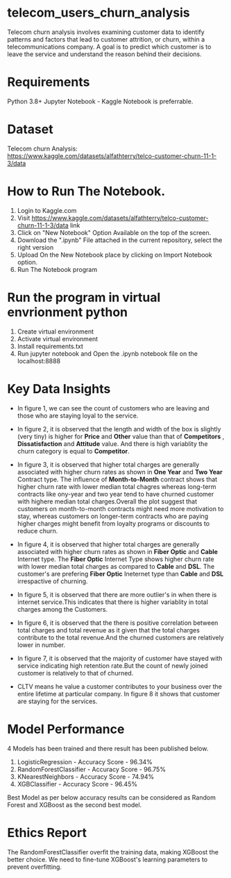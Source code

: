 # telecom_users_churn_analysis
Telecom churn analysis involves examining customer data to identify patterns and factors that lead to customer attrition, or churn, within a telecommunications company. A goal is to predict which customer is to leave the service and understand the reason behind their decisions.

# Requirements
Python 3.8+ Jupyter Notebook - Kaggle Notebook is preferrable.

# Dataset
Telecom churn Analysis: https://www.kaggle.com/datasets/alfathterry/telco-customer-churn-11-1-3/data

# How to Run The Notebook.
1. Login to Kaggle.com
2. Visit https://www.kaggle.com/datasets/alfathterry/telco-customer-churn-11-1-3/data link
3. Click on "New Notebook" Option Available on the top of the screen.
4. Download the ".ipynb" File attached in the current repository, select the right version
5. Upload On the New Notebook place by clicking on Import Notebook option.
6. Run The Notebook program

# Run the program in virtual envrionment python
1. Create virtual environment
2. Activate virtual environment
3. Install requirements.txt 
4. Run jupyter notebook and Open the .ipynb notebook file on the localhost:8888

# Key Data Insights
* In figure 1, we can see the count of customers who are leaving and those who are staying loyal to the service.
* In figure 2, it is observed that the length and width of the box is slightly (very tiny) is higher for **Price** and **Other**  value than that of **Competitors** , **Dissatisfaction** and **Attitude** value. And there is high variablity the churn category is equal to **Competitor**.

* In figure 3, it is observed that higher total charges are generally associated with higher churn rates as shown in **One Year** and **Two Year** Contract type. The influence of **Month-to-Month** contract shows that higher churn rate with lower median total chagres whereas long-term contracts like ony-year and two year tend to have churned customer with highere median total charges.Overall the plot suggest that customers on month-to-month contracts might need more motivation to stay, whereas customers on longer-term contracts who are paying higher charges might benefit from loyalty programs or discounts to reduce churn.
* In figure 4, it is observed that higher total charges are generally associated with higher churn rates as shown in **Fiber Optic** and **Cable** Internet type. The **Fiber Optic** Internet Type shows higher churn rate with lower median total charges as compared to **Cable** and **DSL**.
The customer's are prefering **Fiber Optic** Ineternet type than **Cable** and **DSL** irrespactive of churning.

* In figure 5, it is observed that there are more outlier's in when there is internet service.This indicates that there is higher variablity in total charges among the Customers.

* In figure 6, it is observed that the there is positive correlation between total charges and total revenue as it given that the total charges contribute to the total revenue.And the churned customers are relatively lower in number.

* In figure 7, it is observed that the majority of customer have stayed with service indicating high retention rate.But the count of newly joined customer is relatively to that of churned.

* CLTV means he value a customer contributes to your business over the entire lifetime at particular company. In figure 8 it shows that customer are staying for the services.

# Model Performance
4 Models has been trained and there result has been published below.
  1. LogisticRegression -  Accuracy Score - 96.34%
  2. RandomForestClassifier - Accuracy Score - 96.75%
  3. KNearestNeighbors - Accuracy Score - 74.94%
  4. XGBClassifier - Accuracy Score - 96.45%
     
Best Model as per below accuracy results can be considered as Random Forest and XGBoost as the second best model.

# Ethics Report
The RandomForestClassifier overfit the training data, making XGBoost the better choice. We need to fine-tune XGBoost's learning parameters to prevent overfitting.

